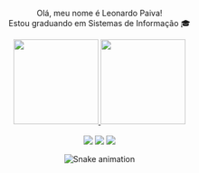 <div>
   <p align="center">
    Olá, meu nome é Leonardo Paiva!<br>
    Estou graduando em Sistemas de Informação 🎓
    <br>
  </p>
</div>

  <div align="center">
    <a href="https://github.com/leopaivap">
      <img height="150em" src="https://github-readme-stats.vercel.app/api?username=leopaivap&show_icons=true&theme=dracula&include_all_commits=true&count_private=true"/>
      <img height="150em" src="https://github-readme-stats.vercel.app/api/top-langs/?username=leopaivap&layout=compact&langs_count=7&theme=dracula"/>
     </a>
  </div>
<br>
  <div align="center" >
    <a href="https://instagram.com/leopaivap" target="_blank"><img src="https://img.shields.io/badge/-Instagram-%23E4405F?style=for-the-badge&logo=instagram&logoColor=white" target="_blank"></a>
    <a href = "mailto:paivaleo7@gmail.com"><img src="https://img.shields.io/badge/-Gmail-%23333?style=for-the-badge&logo=gmail&logoColor=white" target="_blank"></a>
    <a href="https://https://www.linkedin.com/in/leonardo-paiva-9a8230236/" target="_blank"><img src="https://img.shields.io/badge/-LinkedIn-%230077B5?style=for-the-badge&logo=linkedin&logoColor=white" target="_blank"></a> 

  ![Snake animation](https://github.com/leopaivap/leopaivap/blob/output/github-contribution-grid-snake.svg)

  </div>
